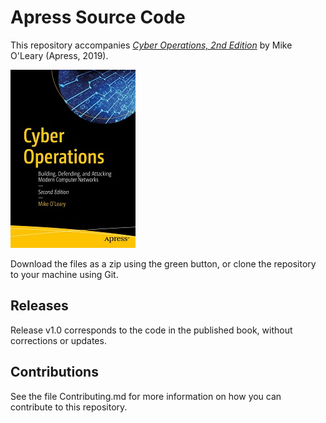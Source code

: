 # Apress Source Code

This repository accompanies [*Cyber Operations, 2nd Edition*](https://www.apress.com/9781484242933) by Mike O'Leary (Apress, 2019).

[comment]: #cover
![Cover image](9781484242933.jpg)

Download the files as a zip using the green button, or clone the repository to your machine using Git.

## Releases

Release v1.0 corresponds to the code in the published book, without corrections or updates.

## Contributions

See the file Contributing.md for more information on how you can contribute to this repository.